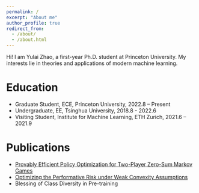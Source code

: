 ```yaml
---
permalink: /
excerpt: "About me"
author_profile: true
redirect_from: 
  - /about/
  - /about.html
---
```


Hi! I am Yulai Zhao, a first-year Ph.D. student at Princeton University. My interests lie in theories and applications of modern machine learning.


Education
======
* Graduate Student, ECE, Princeton University, 2022.8 – Present
* Undergraduate, EE, Tsinghua University, 2018.8 - 2022.6
* Visiting Student, Institute for Machine Learning, ETH Zurich, 2021.6 – 2021.9


Publications
======
* [Provably Efficient Policy Optimization for Two-Player Zero-Sum Markov Games](https://proceedings.mlr.press/v151/zhao22b.html)
* [Optimizing the Performative Risk under Weak Convexity Assumptions](https://arxiv.org/abs/2209.00771)
* Blessing of Class Diversity in Pre-training





